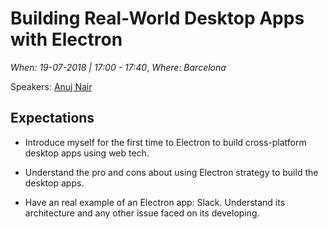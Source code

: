 # Building Real-World Desktop Apps with Electron

*When: 19-07-2018 | 17:00 - 17:40*, *Where: Barcelona*

Speakers: [Anuj Nair](https://jscamp.tech/speakers/anuj-nair)

## Expectations

- Introduce myself for the first time to Electron to build cross-platform desktop apps using web tech.

- Understand the pro and cons about using Electron strategy to build the desktop apps.

- Have an real example of an Electron app: Slack. Understand its architecture and any other issue faced on its developing.
